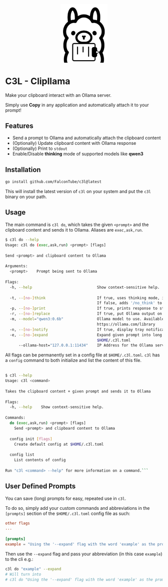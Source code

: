 <div align="center">
  <img src="./assets/logo.svg" alt="Clipllama logo" width="150">
</div>

# C3L - Clipllama

Make your clipboard interact with an Ollama server.

Simply use **Copy** in any application and automatically attach it to your prompt!

## Features

- Send a prompt to Ollama and automatically attach the clipboard content
- (Optionally) Update clipboard content with Ollama response
- (Optionally) Print to `stdout`
- Enable/Disable **thinking** mode of supported models like **qwen3**

## Installation

```bash
go install github.com/FalconTube/c3l@latest
```

This will install the latest version of `c3l` on your system and put the `c3l` binary on your path.

## Usage

The main command is `c3l do`, which takes the given `<prompt>` and the clipboard content
and sends it to Ollama. Aliases are `exec,ask,run`.

````bash
$ c3l do --help
Usage: c3l do (exec,ask,run) <prompt> [flags]

Send <prompt> and clipboard content to Ollama

Arguments:
  <prompt>    Prompt being sent to Ollama

Flags:
  -h, --help                             Show context-sensitive help.

  -t, --[no-]think                       If true, uses thinking mode, if applicable in model.
                                         If false, adds '/no_think' to prompt
  -p, --[no-]print                       If true, prints response to stdout (default: true)
  -r, --[no-]replace                     If true, put Ollama output on clipboard
  -m, --model="qwen3:0.6b"               Ollama model to use. Available models:
                                         https://ollama.com/library
  -n, --[no-]notify                      If true, display tray notification when finished.
  -e, --[no-]expand                      Expand given prompt into long version, as defined in
                                         $HOME/.c3l.toml
      --ollama-host="127.0.0.1:11434"    IP Address for the Ollama server ($OLLAMA_HOST).```
````

All flags can be permanently set in a config file at `$HOME/.c3l.toml`.
`c3l` has a `config` command to both initialize and list the content of this file.

````bash

$ c3l --help
Usage: c3l <command>

Takes the clipboard content + given prompt and sends it to Ollama

Flags:
  -h, --help    Show context-sensitive help.

Commands:
  do (exec,ask,run) <prompt> [flags]
    Send <prompt> and clipboard content to Ollama

  config init [flags]
    Create default config at $HOME/.c3l.toml

  config list
    List contents of config

Run "c3l <command> --help" for more information on a command.```
````

## User Defined Prompts

You can save (long) prompts for easy, repeated use in `c3l`.

To do so, simply add your custom commands and abbreviations in the `[prompts]` section of the `$HOME/.c3l.toml` config file as such:

```toml
other flags
...

[prompts]
example = "Using the '--expand' flag with the word 'example' as the prompt will expand into this string."
```

Then use the `--expand` flag and pass your abbreviation (in this case `example`) to the cli e.g.:

```bash
c3l do "example" --expand
# Will turn into
# c3l do "Using the '--expand' flag with the word 'example' as the prompt will expand into this string."
```
